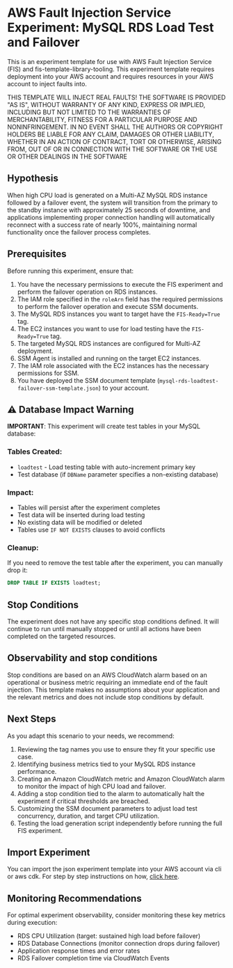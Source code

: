 # AWS Fault Injection Service Experiment: MySQL RDS Load Test and Failover

This is an experiment template for use with AWS Fault Injection Service (FIS) and fis-template-library-tooling. This experiment template requires deployment into your AWS account and requires resources in your AWS account to inject faults into.

THIS TEMPLATE WILL INJECT REAL FAULTS! THE SOFTWARE IS PROVIDED "AS IS", WITHOUT WARRANTY OF ANY KIND, EXPRESS OR IMPLIED, INCLUDING BUT NOT LIMITED TO THE WARRANTIES OF MERCHANTABILITY, FITNESS FOR A PARTICULAR PURPOSE AND NONINFRINGEMENT. IN NO EVENT SHALL THE AUTHORS OR COPYRIGHT
HOLDERS BE LIABLE FOR ANY CLAIM, DAMAGES OR OTHER LIABILITY, WHETHER IN AN ACTION
OF CONTRACT, TORT OR OTHERWISE, ARISING FROM, OUT OF OR IN CONNECTION WITH THE
SOFTWARE OR THE USE OR OTHER DEALINGS IN THE SOFTWARE

## Hypothesis

When high CPU load is generated on a Multi-AZ MySQL RDS instance followed by a failover event, the system will transition from the primary to the standby instance with approximately 25 seconds of downtime, and applications implementing proper connection handling will automatically reconnect with a success rate of nearly 100%, maintaining normal functionality once the failover process completes.

## Prerequisites

Before running this experiment, ensure that:

1. You have the necessary permissions to execute the FIS experiment and perform the failover operation on RDS instances.
2. The IAM role specified in the `roleArn` field has the required permissions to perform the failover operation and execute SSM documents.
3. The MySQL RDS instances you want to target have the `FIS-Ready=True` tag.
4. The EC2 instances you want to use for load testing have the `FIS-Ready=True` tag.
5. The targeted MySQL RDS instances are configured for Multi-AZ deployment.
6. SSM Agent is installed and running on the target EC2 instances.
7. The IAM role associated with the EC2 instances has the necessary permissions for SSM.
8. You have deployed the SSM document template (`mysql-rds-loadtest-failover-ssm-template.json`) to your account.

## ⚠️ Database Impact Warning

**IMPORTANT**: This experiment will create test tables in your MySQL database:

### Tables Created:
- `loadtest` - Load testing table with auto-increment primary key
- Test database (if `DBName` parameter specifies a non-existing database)

### Impact:
- Tables will persist after the experiment completes
- Test data will be inserted during load testing
- No existing data will be modified or deleted
- Tables use `IF NOT EXISTS` clauses to avoid conflicts

### Cleanup:
If you need to remove the test table after the experiment, you can manually drop it:
```sql
DROP TABLE IF EXISTS loadtest;
```

## Stop Conditions

The experiment does not have any specific stop conditions defined. It will continue to run until manually stopped or until all actions have been completed on the targeted resources.

## Observability and stop conditions

Stop conditions are based on an AWS CloudWatch alarm based on an operational or 
business metric requiring an immediate end of the fault injection. This 
template makes no assumptions about your application and the relevant metrics 
and does not include stop conditions by default.

## Next Steps

As you adapt this scenario to your needs, we recommend:

1. Reviewing the tag names you use to ensure they fit your specific use case.
2. Identifying business metrics tied to your MySQL RDS instance performance.
3. Creating an Amazon CloudWatch metric and Amazon CloudWatch alarm to monitor the impact of high CPU load and failover.
4. Adding a stop condition tied to the alarm to automatically halt the experiment if critical thresholds are breached.
5. Customizing the SSM document parameters to adjust load test concurrency, duration, and target CPU utilization.
6. Testing the load generation script independently before running the full FIS experiment.

## Import Experiment

You can import the json experiment template into your AWS account via cli or aws cdk. For step by step instructions on how, [click here](https://github.com/aws-samples/fis-template-library-tooling).

## Monitoring Recommendations

For optimal experiment observability, consider monitoring these key metrics during execution:
- RDS CPU Utilization (target: sustained high load before failover)
- RDS Database Connections (monitor connection drops during failover)
- Application response times and error rates
- RDS Failover completion time via CloudWatch Events
